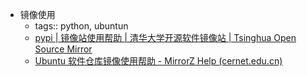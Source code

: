 - 镜像使用
	- tags:: python, ubuntun
	- [pypi | 镜像站使用帮助 | 清华大学开源软件镜像站 | Tsinghua Open Source Mirror](https://mirrors4.tuna.tsinghua.edu.cn/help/pypi/)
	- [Ubuntu 软件仓库镜像使用帮助 - MirrorZ Help (cernet.edu.cn)](https://help.mirrors.cernet.edu.cn/ubuntu/)
